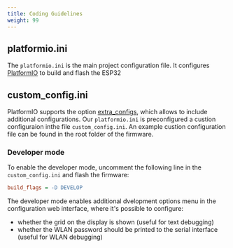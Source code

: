 ```yaml
---
title: Coding Guidelines
weight: 99
---
```


## platformio.ini

The `platformio.ini` is the main project configuration file.
It configures [PlatformIO](https://docs.platformio.org/en/latest/projectconf/section_platformio.html#id4) to build and flash the ESP32

## custom_config.ini

PlatformIO supports the option [extra_configs](https://docs.platformio.org/en/latest/projectconf/section_platformio.html),
which allows to include additional configurations. Our `platformio.ini` is preconfigured a custion configuraion inthe file `custom_config.ini`.
An example custion configuration file can be found in the root folder of the firmware.

### Developer mode

To enable the developer mode, uncomment the following line in the `custom_config.ini` and flash the firmware:

```ini
build_flags = -D DEVELOP
```

The developer mode enables additional dvelopment options menu in the configuration web interface, where it's possible to configure:

* whether the grid on the display is shown (useful for text debugging)
* whether the WLAN password should be printed to the serial interface (useful for WLAN debugging)

